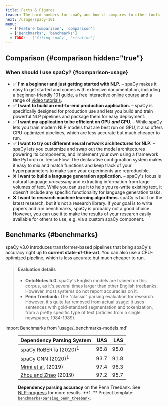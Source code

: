 ```yaml
---
title: Facts & Figures
teaser: The hard numbers for spaCy and how it compares to other tools
next: /usage/spacy-101
menu:
  - ['Feature Comparison', 'comparison']
  - ['Benchmarks', 'benchmarks']
  # TODO: - ['Citing spaCy', 'citation']
---
```


## Comparison {#comparison hidden="true"}

### When should I use spaCy? {#comparison-usage}

- ✅ **I'm a beginner and just getting started with NLP.** – spaCy makes it easy
  to get started and comes with extensive documentation, including a
  beginner-friendly [101 guide](/usage/spacy-101), a free interactive
  [online course](https://course.spacy.io) and a range of
  [video tutorials](https://www.youtube.com/c/ExplosionAI).
- ✅ **I want to build an end-to-end production application.** – spaCy is
  specifically designed for production use and lets you build and train powerful
  NLP pipelines and package them for easy deployment.
- ✅ **I want my application to be efficient on GPU _and_ CPU.** – While spaCy
  lets you train modern NLP models that are best run on GPU, it also offers
  CPU-optimized pipelines, which are less accurate but much cheaper to run.
- ✅ **I want to try out different neural network architectures for NLP.** –
  spaCy lets you customize and swap out the model architectures powering its
  components, and implement your own using a framework like PyTorch or
  TensorFlow. The declarative configuration system makes it easy to mix and
  match functions and keep track of your hyperparameters to make sure your
  experiments are reproducible.
- ❌ **I want to build a language generation application.** – spaCy's focus is
  natural language _processing_ and extracting information from large volumes of
  text. While you can use it to help you re-write existing text, it doesn't
  include any specific functionality for language generation tasks.
- ❌ **I want to research machine learning algorithms.** spaCy is built on the
  latest research, but it's not a research library. If your goal is to write
  papers and run benchmarks, spaCy is probably not a good choice. However, you
  can use it to make the results of your research easily available for others to
  use, e.g. via a custom spaCy component.

## Benchmarks {#benchmarks}

spaCy v3.0 introduces transformer-based pipelines that bring spaCy's accuracy
right up to **current state-of-the-art**. You can also use a CPU-optimized
pipeline, which is less accurate but much cheaper to run.

<!-- TODO: update benchmarks and intro -->

> #### Evaluation details
>
> - **OntoNotes 5.0:** spaCy's English models are trained on this corpus, as
>   it's several times larger than other English treebanks. However, most
>   systems do not report accuracies on it.
> - **Penn Treebank:** The "classic" parsing evaluation for research. However,
>   it's quite far removed from actual usage: it uses sentences with
>   gold-standard segmentation and tokenization, from a pretty specific type of
>   text (articles from a single newspaper, 1984-1989).

import Benchmarks from 'usage/\_benchmarks-models.md'

<Benchmarks />

<figure>

| Dependency Parsing System                                                      |  UAS |  LAS |
| ------------------------------------------------------------------------------ | ---: | ---: |
| spaCy RoBERTa (2020)<sup>1</sup>                                               | 96.8 | 95.0 |
| spaCy CNN (2020)<sup>1</sup>                                                   | 93.7 | 91.8 |
| [Mrini et al.](https://khalilmrini.github.io/Label_Attention_Layer.pdf) (2019) | 97.4 | 96.3 |
| [Zhou and Zhao](https://www.aclweb.org/anthology/P19-1230/) (2019)             | 97.2 | 95.7 |

<figcaption class="caption">

**Dependency parsing accuracy** on the Penn Treebank. See
[NLP-progress](http://nlpprogress.com/english/dependency_parsing.html) for more
results. **1. ** Project template:
[`benchmarks/parsing_penn_treebank`](%%GITHUB_PROJECTS/benchmarks/parsing_penn_treebank).

</figcaption>

</figure>

<!-- TODO: ## Citing spaCy {#citation}

-->
